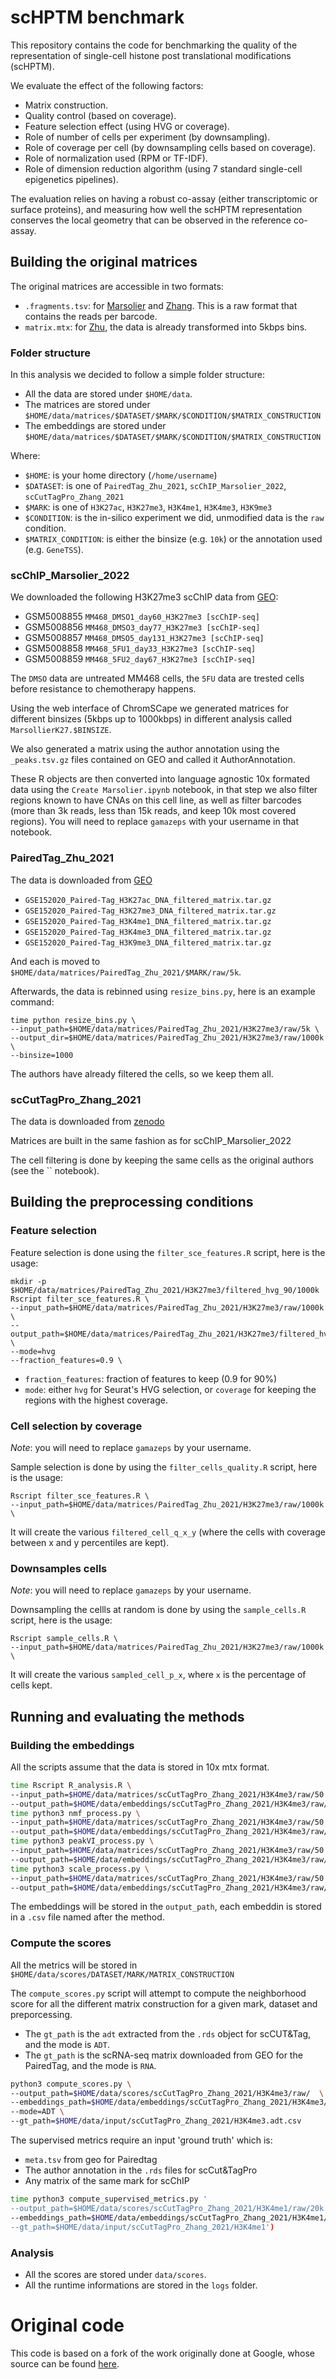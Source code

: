 # scHPTM benchmark

This repository contains the code for benchmarking the quality of the
representation of single-cell histone post translational modifications (scHPTM).

We evaluate the effect of the following factors:

-   Matrix construction.
-   Quality control (based on coverage).
-   Feature selection effect (using HVG or coverage).
-   Role of number of cells per experiment (by downsampling).
-   Role of coverage per cell (by downsampling cells based on coverage).
-   Role of normalization used (RPM or TF-IDF).
-   Role of dimension reduction algorithm (using 7 standard single-cell
    epigenetics pipelines).

The evaluation relies on having a robust co-assay (either transcriptomic or
surface proteins), and measuring how well the scHPTM representation conserves
the local geometry that can be observed in the reference co-assay.

## Building the original matrices

The original matrices are accessible in two formats:

- `.fragments.tsv`: for [Marsolier]() and [Zhang](). This is a raw format that contains the reads
                    per barcode.
- `matrix.mtx`: for [Zhu](), the data is already transformed into 5kbps bins.

### Folder structure

In this analysis we decided to follow a simple folder structure:

- All the data are stored under `$HOME/data`.
- The matrices are stored under `$HOME/data/matrices/$DATASET/$MARK/$CONDITION/$MATRIX_CONSTRUCTION`
- The embeddings are stored under `$HOME/data/matrices/$DATASET/$MARK/$CONDITION/$MATRIX_CONSTRUCTION`

Where:

- `$HOME`: is your home directory (`/home/username`)
- `$DATASET`: is one of `PairedTag_Zhu_2021`, `scChIP_Marsolier_2022`, `scCutTagPro_Zhang_2021`
- `$MARK`: is one of `H3K27ac`, `H3K27me3`, `H3K4me1`, `H3K4me3`, `H3K9me3`
- `$CONDITION`: is the in-silico experiment we did, unmodified data is the `raw` condition.
- `$MATRIX_CONDITION`: is either the binsize (e.g. `10k`) or the annotation used (e.g. `GeneTSS`).

### scChIP\_Marsolier\_2022

We downloaded the following H3K27me3 scChIP data from [GEO](https://www.ncbi.nlm.nih.gov/geo/query/acc.cgi?acc=GSE164385):

- GSM5008855	`MM468_DMSO1_day60_H3K27me3 [scChIP-seq]`
- GSM5008856	`MM468_DMSO3_day77_H3K27me3 [scChIP-seq]`
- GSM5008857	`MM468_DMSO5_day131_H3K27me3 [scChIP-seq]`
- GSM5008858	`MM468_5FU1_day33_H3K27me3 [scChIP-seq]`
- GSM5008859	`MM468_5FU2_day67_H3K27me3 [scChIP-seq]`

The `DMSO` data are untreated MM468 cells, the `5FU` data are trested cells before resistance to
chemotherapy happens.

Using the web interface of ChromSCape we generated matrices for different binsizes (5kbps up to
1000kbps) in different analysis called `MarsollierK27.$BINSIZE`.

We also generated a matrix using the author annotation using the `_peaks.tsv.gz` files contained on
GEO and called it AuthorAnnotation.

These R objects are then converted into language agnostic 10x formated data using the
`Create Marsolier.ipynb` notebook, in that step we also filter regions known to have CNAs on this
cell line, as well as filter barcodes (more than 3k reads, less than 15k reads, and keep 10k most
covered regions).
You will need to replace `gamazeps` with your username in that notebook.

### PairedTag\_Zhu\_2021

The data is downloaded from [GEO](https://www.ncbi.nlm.nih.gov/geo/query/acc.cgi?acc=GSE152020)

- `GSE152020_Paired-Tag_H3K27ac_DNA_filtered_matrix.tar.gz`
- `GSE152020_Paired-Tag_H3K27me3_DNA_filtered_matrix.tar.gz`
- `GSE152020_Paired-Tag_H3K4me1_DNA_filtered_matrix.tar.gz`
- `GSE152020_Paired-Tag_H3K4me3_DNA_filtered_matrix.tar.gz`
- `GSE152020_Paired-Tag_H3K9me3_DNA_filtered_matrix.tar.gz`

And each is moved to `$HOME/data/matrices/PairedTag_Zhu_2021/$MARK/raw/5k`.

Afterwards, the data is rebinned using `resize_bins.py`, here is an example command:

```
time python resize_bins.py \
--input_path=$HOME/data/matrices/PairedTag_Zhu_2021/H3K27me3/raw/5k \
--output_dir=$HOME/data/matrices/PairedTag_Zhu_2021/H3K27me3/raw/1000k \
--binsize=1000
```

The authors have already filtered the cells, so we keep them all.

### scCutTagPro\_Zhang\_2021

The data is downloaded from [zenodo]()

Matrices are built in the same fashion as for scChIP\_Marsolier\_2022

The cell filtering is done by keeping the same cells as the original authors (see the `` notebook).

## Building the preprocessing conditions

### Feature selection

Feature selection is done using the `filter_sce_features.R` script, here is the usage:

```
mkdir -p $HOME/data/matrices/PairedTag_Zhu_2021/H3K27me3/filtered_hvg_90/1000k
Rscript filter_sce_features.R \
--input_path=$HOME/data/matrices/PairedTag_Zhu_2021/H3K27me3/raw/1000k \
--output_path=$HOME/data/matrices/PairedTag_Zhu_2021/H3K27me3/filtered_hvg_90/1000k \
--mode=hvg
--fraction_features=0.9 \
```

- `fraction_features`: fraction of features to keep (0.9 for 90%)
- `mode`: either `hvg` for Seurat's HVG selection, or `coverage` for keeping the regions with the highest coverage.

### Cell selection by coverage

*Note*: you will need to replace `gamazeps` by your username.

Sample selection is done by using the `filter_cells_quality.R` script, here is the usage:

```
Rscript filter_sce_features.R \
--input_path=$HOME/data/matrices/PairedTag_Zhu_2021/H3K27me3/raw/1000k \
```

It will create the various `filtered_cell_q_x_y` (where the cells with coverage between x and y percentiles are kept).

### Downsamples cells

*Note*: you will need to replace `gamazeps` by your username.

Downsampling the cellls at random is done by using the `sample_cells.R` script, here is the usage:

```
Rscript sample_cells.R \
--input_path=$HOME/data/matrices/PairedTag_Zhu_2021/H3K27me3/raw/1000k \
```

It will create the various `sampled_cell_p_x`, where `x` is the percentage of cells kept.

## Running and evaluating the methods

### Building the embeddings

All the scripts assume that the data is stored in 10x mtx format.

```sh
time Rscript R_analysis.R \
--input_path=$HOME/data/matrices/scCutTagPro_Zhang_2021/H3K4me3/raw/50 \
--output_path=$HOME/data/embeddings/scCutTagPro_Zhang_2021/H3K4me3/raw/50 
time python3 nmf_process.py \
--input_path=$HOME/data/matrices/scCutTagPro_Zhang_2021/H3K4me3/raw/50 \
--output_path=$HOME/data/embeddings/scCutTagPro_Zhang_2021/H3K4me3/raw/50 
time python3 peakVI_process.py \
--input_path=$HOME/data/matrices/scCutTagPro_Zhang_2021/H3K4me3/raw/50 \
--output_path=$HOME/data/embeddings/scCutTagPro_Zhang_2021/H3K4me3/raw/50 
time python3 scale_process.py \
--input_path=$HOME/data/matrices/scCutTagPro_Zhang_2021/H3K4me3/raw/50 \
--output_path=$HOME/data/embeddings/scCutTagPro_Zhang_2021/H3K4me3/raw/50 
```

The embeddings will be stored in the `output_path`, each embeddin is stored in a `.csv` file named
after the method.

### Compute the scores

All the metrics will be stored in `$HOME/data/scores/DATASET/MARK/MATRIX_CONSTRUCTION`

The `compute_scores.py` script will attempt to compute the neighborhood score for all the different
matrix construction for a given mark, dataset and preporcessing.

- The `gt_path` is the `adt` extracted from the `.rds` object for scCUT&Tag, and the mode is `ADT`.
- The `gt_path` is the scRNA-seq matrix downloaded from GEO for the PairedTag, and the mode is `RNA`.

```sh
python3 compute_scores.py \
--output_path=$HOME/data/scores/scCutTagPro_Zhang_2021/H3K4me3/raw/  \
--embeddings_path=$HOME/data/embeddings/scCutTagPro_Zhang_2021/H3K4me3/raw/ \
--mode=ADT \
--gt_path=$HOME/data/input/scCutTagPro_Zhang_2021/H3K4me3.adt.csv 
```

The supervised metrics require an input 'ground truth' which is:
- `meta.tsv` from geo for Pairedtag
- The author annotation in the `.rds` files for scCut&TagPro
- Any matrix of the same mark for scChIP

```sh
time python3 compute_supervised_metrics.py '
--output_path=$HOME/data/scores/scCutTagPro_Zhang_2021/H3K4me1/raw/20k '
--embeddings_path=$HOME/data/embeddings/scCutTagPro_Zhang_2021/H3K4me1/raw/20k '
--gt_path=$HOME/data/input/scCutTagPro_Zhang_2021/H3K4me1')
```

### Analysis

- All the scores are stored under `data/scores`.
- All the runtime informations are stored in the `logs` folder.

# Original code

This code is based on a fork of the work originally done at Google, whose source
can be found [here](https://github.com/google-research/google-research/tree/master/schptm_benchmark).
